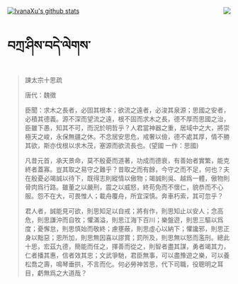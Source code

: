 [![IvanaXu's github stats](https://github-readme-stats.vercel.app/api?username=IvanaXu&show_icons=true&theme=vue-dark)](https://github.com/anuraghazra/github-readme-stats)
<img align="right" src="https://github-readme-stats.vercel.app/api/top-langs/?username=IvanaXu&langs_count=3&theme=graywhite" />
# བཀྲ་ཤིས་བདེ་ལེགས་
> 諫太宗十思疏
> 
> 唐代：魏徵 
> 
> 臣聞：求木之長者，必固其根本；欲流之遠者，必浚其泉源；思國之安者，必積其德義。源不深而望流之遠，根不固而求木之長，德不厚而思國之治，臣雖下愚，知其不可，而況於明哲乎？人君當神器之重，居域中之大，將崇極天之峻，永保無疆之休。不念居安思危，戒奢以儉，德不處其厚，情不勝其欲，斯亦伐根以求木茂，塞源而欲流長也。(望國 一作：思國)
> 
> 凡昔元首，承天景命，莫不殷憂而道著，功成而德衰，有善始者實繁，能克終者蓋寡。豈其取之易守之難乎？昔取之而有餘，今守之而不足，何也？夫在殷憂必竭誠以待下，既得志則縱情以傲物；竭誠則吳、越爲一體，傲物則骨肉爲行路。雖董之以嚴刑，震之以威怒，終苟免而不懷仁，貌恭而不心服。怨不在大，可畏惟人；載舟覆舟，所宜深慎。奔車朽索，其可忽乎？
> 
> 君人者，誠能見可欲，則思知足以自戒；將有作，則思知止以安人；念高危，則思謙沖而自牧；懼滿溢，則思江海下百川；樂盤遊，則思三驅以爲度；憂懈怠，則思慎始而敬終；慮壅蔽，則思虛心以納下；懼讒邪，則思正身以黜惡；恩所加，則思無因喜以謬賞；罰所及，則思無以怒而濫刑。總此十思，宏茲九德，簡能而任之，擇善而從之，則智者盡其謀，勇者竭其力，仁者播其惠，信者效其忠；文武爭馳，君臣無事，可以盡豫遊之樂，可以養松喬之壽，鳴琴垂拱，不言而化。何必勞神苦思，代下司職，役聰明之耳目，虧無爲之大道哉？
>